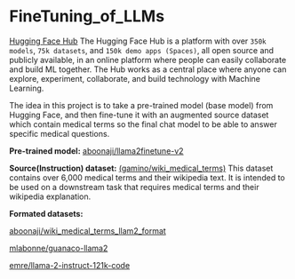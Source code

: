 # FineTuning_of_LLMs

[Hugging Face Hub](https://huggingface.co/docs/hub/index)
The Hugging Face Hub is a platform with over `350k models`, `75k datasets`, and `150k demo apps (Spaces)`, all open source and publicly available, in an online platform where people can easily collaborate and build ML together. The Hub works as a central place where anyone can explore, experiment, collaborate, and build technology with Machine Learning.

The idea in this project is to take a pre-trained model (base model) from Hugging Face, and then fine-tune it with an augmented source dataset which contain medical terms so the final chat model to be able to answer specific medical questions.

**Pre-trained model:**
[aboonaji/llama2finetune-v2](https://huggingface.co/aboonaji/llama2finetune-v2)


**Source(Instruction) dataset:**
[(gamino/wiki_medical_terms)](https://huggingface.co/datasets/gamino/wiki_medical_terms)
This dataset contains over 6,000 medical terms and their wikipedia text. It is intended to be used on a downstream task that requires medical terms and their wikipedia explanation.


**Formated datasets:**

[aboonaji/wiki_medical_terms_llam2_format](https://huggingface.co/datasets/aboonaji/wiki_medical_terms_llam2_format)

[mlabonne/guanaco-llama2](https://huggingface.co/datasets/mlabonne/guanaco-llama2)

[emre/llama-2-instruct-121k-code](https://huggingface.co/datasets/emre/llama-2-instruct-121k-code)
